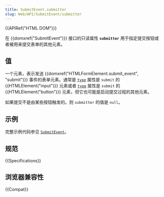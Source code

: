 ```yaml
---
title: SubmitEvent.submitter
slug: Web/API/SubmitEvent/submitter
---
```

{{APIRef("HTML DOM")}}

在 {{domxref("SubmitEvent")}} 接口的只读属性 **`submitter`** 用于指定提交按钮或者被用来提交表单的其他元素。

## 值

一个元素，表示发送 {{domxref("HTMLFormElement.submit_event", "submit")}} 事件的表单元素。通常是 [`type`](/zh-CN/docs/Web/HTML/Element/input#type) 属性是 `submit` 的 {{HTMLElement("input")}} 元素或者 [`type`](/zh-CN/docs/Web/HTML/Element/input#type) 属性是 `submit` 的 {{HTMLElement("button")}} 元素，但它也可能是启动提交过程的其他元素。

如果提交不是由某些按钮触发的。则 `submitter` 的值是 `null`。

## 示例

完整示例代码参见 [`SubmitEvent`](/zh-CN/docs/Web/API/SubmitEvent#examples)。

## 规范

{{Specifications}}

## 浏览器兼容性

{{Compat}}
